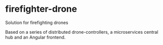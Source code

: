 # firefighter-drone
Solution for firefighting drones

Based on a series of distributed drone-controllers, a microservices central hub and an Angular frontend.
